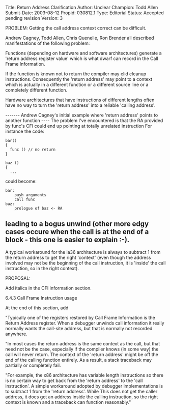 Title:       Return Address Clarification
Author:      Unclear
Champion:    Todd Allen
Submit-Date: 2003-08-12
Propid:      030812.1
Type:        Editorial
Status:      Accepted pending revision
Version:     3

PROBLEM: Getting the call address context correct can be difficult.

Andrew Cagney, Todd Allen, Chris Quenelle, Ron Brender
all described manifestations of the following problem:

 Functions (depending on hardware and software architectures)
 generate a 'return address register value'
 which is what dwarf can record in
 the Call Frame Information.

 If the function is known not to return the compiler may elid
 cleanup instructions.  Consequently the 'return address'
 may point to a context which is actually in a different
 function or a different source line or a completely different function.

Hardware architectures that have instructions of different lengths
often have no way to turn the 'return address' into a reliable
'calling address'.

------- Andrew Cagney's initial example where 'return address'
points to another function ----
The problem I've encountered is that the RA provided by func's CFI could
end up pointing at totally unrelated instruction  For instance the code:

    bar()
    {
      func () // no return
    }

    baz ()
    {
      ...

could become:

    bar:
        push arguments
        call func
    baz:
        prologue of baz <- RA

leading to a bogus unwind (other more edgy cases occure when the call is
at the end of a block - this one is easier to explain :-).
-------------

A typical workaround for the ia36 architecture is always to
subtract 1 from the return address to get the right 'context'
(even though the address involved may not be the beginning of the call
instruction, it is 'inside' the call instruction, so in the right
context).

PROPOSAL:

Add italics in the CFI information section.

 6.4.3  Call Frame Instruction usage


At the end of this section, add

"Typically one of the registers restored by Call Frame Information
is the Return Address register.   When a debugger unwinds call
information it really normally wants the call-site address, but
that is normally not recorded anywhere.

"In most cases the return address is the same context as the
call, but that need not be the case, especially if the
compiler knows (in some way) the call will never return.
The context of the 'return address' might be off the end
of the calling function entirely. As a result, a stack traceback
may partially or completely fail.

"For example, the x86
architecture has variable length instructions
so there is no certain way to get back from the 'return address'
to the 'call instruction'.
A simple workaround adopted by debugger implementations is
to subtract 1 from the 'return address'. While
This does not get the caller address, it does get an address
inside the calling instruction, so the right context is known
and a traceback can function reasonably."
